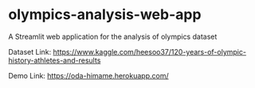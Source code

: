 # olympics-analysis-web-app

A Streamlit web application for the analysis of olympics dataset

Dataset Link: https://www.kaggle.com/heesoo37/120-years-of-olympic-history-athletes-and-results

Demo Link: https://oda-himame.herokuapp.com/
